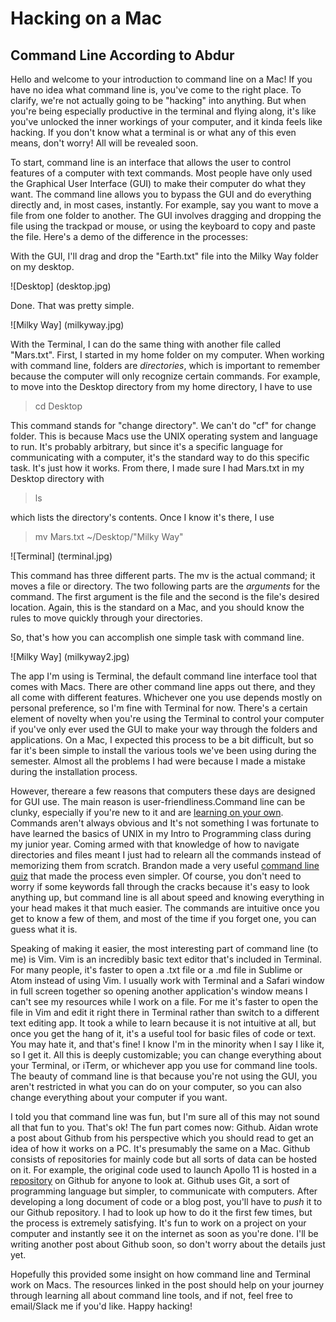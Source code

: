 # Hacking on a Mac
## Command Line According to Abdur

Hello and welcome to your introduction to command line on a Mac! If you have no idea what command line is, you've come to the right place. To clarify, we're not actually going to be "hacking" into anything. But when you're being especially productive in the terminal and flying along, it's like you've unlocked the inner workings of your computer, and it kinda feels like hacking. If you don't know what a terminal is or what any of this even means, don't worry! All will be revealed soon.

To start, command line is an interface that allows the user to control features of a computer with text commands. Most people have only used the Graphical User Interface (GUI) to make their computer do what they want. The command line allows you to bypass the GUI and do everything directly and, in most cases, instantly. For example, say you want to move a file from one folder to another. The GUI involves dragging and dropping the file using the trackpad or mouse, or using the keyboard to copy and paste the file. Here's a demo of the difference in the processes:

With the GUI, I'll drag and drop the "Earth.txt" file into the Milky Way folder on my desktop.

![Desktop]
(desktop.jpg)

Done. That was pretty simple. 

![Milky Way]
(milkyway.jpg)

With the Terminal, I can do the same thing with another file called "Mars.txt". First, I started in my home folder on my computer. When working with command line, folders are _directories_, which is important to remember because the computer will only recognize certain commands. For example, to move into the Desktop directory from my home directory, I have to use 
>cd Desktop

This command stands for "change directory". We can't do "cf" for change folder. This is because Macs use the UNIX operating system and language to run. It's probably arbitrary, but since it's a specific language for communicating with a computer, it's the standard way to do this specific task. It's just how it works. From there, I made sure I had Mars.txt in my Desktop directory with 
>ls

which lists the directory's contents. Once I know it's there, I use 
>mv Mars.txt ~/Desktop/"Milky Way"

![Terminal]
(terminal.jpg)

This command has three different parts. The mv is the actual command; it moves a file or directory. The two following parts are the _arguments_ for the command. The first argument is the file and the second is the file's desired location. Again, this is the standard on a Mac, and you should know the rules to move quickly through your directories. 

So, that's how you can accomplish one simple task with command line. 

![Milky Way]
(milkyway2.jpg)

The app I'm using is Terminal, the default command line interface tool that comes with Macs. There are other command line apps out there, and they all come with different features. Whichever one you use depends mostly on personal preference, so I'm fine with Terminal for now. There's a certain element of novelty when you're using the Terminal to control your computer if you've only ever used the GUI to make your way through the folders and applications. On a Mac, I expected this process to be a bit difficult, but so far it's been simple to install the various tools we've been using during the semester. Almost all the problems I had were because I made a mistake during the installation process. 

However, thereare a few reasons that computers these days are designed for GUI use. The main reason is user-friendliness.Command line can be clunky, especially if you're new to it and are [learning on your own](https://learnrubythehardway.org/book/appendixa.html "Learn Command Line the Hard Way"). Commands aren't always obvious and It's not something I was fortunate to have learned the basics of UNIX in my Intro to Programming class during my junior year. Coming armed with that knowledge of how to navigate directories and files meant I just had to relearn all the commands instead of memorizing them from scratch. Brandon made a very useful [command line quiz](https://bmw9t.github.io/command_line_browser_quiz/ "Command line quiz") that made the process even simpler. Of course, you don't need to worry if some keywords fall through the cracks because it's easy to look anything up, but command line is all about speed and knowing everything in your head makes it that much easier. The commands are intuitive once you get to know a few of them, and most of the time if you forget one, you can guess what it is.

Speaking of making it easier, the most interesting part of command line (to me) is Vim. Vim is an incredibly basic text editor that's included in Terminal. For many people, it's faster to open a .txt file or a .md file in Sublime or Atom instead of using Vim. I usually work with Terminal and a Safari window in full screen together so opening another application's window means I can't see my resources while I work on a file. For me it's faster to open the file in Vim and edit it right there in Terminal rather than switch to a different text editing app. It took a while to learn because it is not intuitive at all, but once you get the hang of it, it's a useful tool for basic files of code or text. You may hate it, and that's fine! I know I'm in the minority when I say I like it, so I get it. All this is deeply customizable; you can change everything about your Terminal, or iTerm, or whichever app you use for command line tools. The beauty of command line is that because you're not using the GUI, you aren't restricted in what you can do on your computer, so you can also change everything about your computer if you want. 

I told you that command line was fun, but I'm sure all of this may not sound all that fun to you. That's ok! The fun part comes now: Github. Aidan wrote a post about Github from his perspective which you should read to get an idea of how it works on a PC. It's presumably the same on a Mac. Github consists of repositories for mainly code but all sorts of data can be hosted on it. For example, the original code used to launch Apollo 11 is hosted in a [repository](https://github.com/chrislgarry/Apollo-11 "Original Apollo 11 code") on Github for anyone to look at. Github uses Git, a sort of programming language but simpler, to communicate with computers. After developing a long document of code or a blog post, you'll have to _push_ it to our Github repository. I had to look up how to do it the first few times, but the process is extremely satisfying. It's fun to work on a project on your computer and instantly see it on the internet as soon as you're done. I'll be writing another post about Github soon, so don't worry about the details just yet.

Hopefully this provided some insight on how command line and Terminal work on Macs. The resources linked in the post should help on your journey through learning all about command line tools, and if not, feel free to email/Slack me if you'd like. Happy hacking!